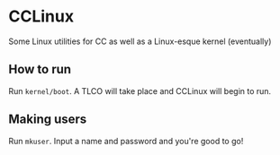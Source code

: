 # CCLinux
Some Linux utilities for CC as well as a Linux-esque kernel (eventually)

## How to run
Run `kernel/boot`. A TLCO will take place and CCLinux will begin to run.

## Making users
Run `mkuser`. Input a name and password and you're good to go!
